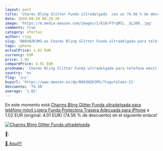 ```yaml
---
layout: post
title: 'Charms Bling Glitter Funda ultradelgada  con un 74.56 % de descuento'
date: 2020-09-28 08:29:39
image: 'https://m.media-amazon.com/images/I/618rFTrqMlL._SL200_.jpg'
comments: true
category: ofertas
author: ring
slug: 'B083HZK3M3-es Charms Bling Glitter Funda ultradelgada para teléfono...'
tags: iphone
actualPrice: 1.02 EUR
currency: EUR
price: 1.02
comparePrice: 4.01 EUR
prodname: 'Charms Bling Glitter Funda ultradelgada para teléfono móvil Ligera Funda Protectora Trasera Adecuada para iPhone'
country: 'es'
flag: '🇪🇸'
buyurl: 'https://www.amazon.es/dp/B083HZK3M3/?tag=tolees-21'
descuento: '74.56'
average: '1.02'
---
```


En este momento está [Charms Bling Glitter Funda ultradelgada para teléfono móvil Ligera Funda Protectora Trasera Adecuada para iPhone](https://www.amazon.es/dp/B083HZK3M3/?tag=tolees-21) a 1.02 EUR (original: 4.01 EUR) (74.56 %  de descuento) en el siguiente enlace!

[![Charms Bling Glitter Funda ultradelgada ](https://m.media-amazon.com/images/I/618rFTrqMlL._SL200_.jpg)](https://www.amazon.es/dp/B083HZK3M3/?tag=tolees-21)

🔎:


[🛒 Aquí!!!](https://www.amazon.es/dp/B083HZK3M3/?tag=tolees-21)
